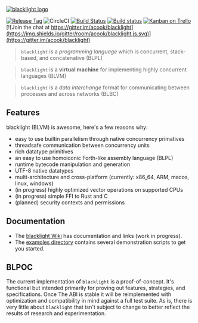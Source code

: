[![blacklight logo](http://i.imgur.com/N81hd1M.png)](https://github.com/acook/blacklight#readme)

[![Release Tag](https://img.shields.io/github/tag/acook/blacklight.svg?maxAge=2592000)](https://github.com/acook/blacklight/releases)
![CircleCI](https://img.shields.io/circleci/build/github/acook/blacklight)
[![Build Status](https://acook.semaphoreci.com/badges/blacklight/branches/master.svg?style=shields&key=ea65e38e-7450-4e89-ae6d-53d6eb4bb433)](https://acook.semaphoreci.com/projects/blacklight)
[![Build status](https://ci.appveyor.com/api/projects/status/7h1e1sly5024l6im/branch/master?svg=true)](https://ci.appveyor.com/project/acook/blacklight/branch/master)
[![Kanban on Trello](https://img.shields.io/badge/kanban-trello-026AA7.svg)](https://trello.com/b/vygKBL4j)
[![Join the chat at https://gitter.im/acook/blacklight](https://img.shields.io/gitter/room/acook/blacklight.js.svg)](https://gitter.im/acook/blacklight)

> `blacklight` is a *programming language* which is concurrent, stack-based, and concatenative  (BLPL)

> `blacklight` is a **virtual machine** for implementing highly concurrent languages (BLVM)

> `blacklight` is a *data interchange* format for communicating between processes and across networks (BLBC)

Features
--------

blacklight (BLVM) is awesome, here's a few reasons why:

- easy to use builtin parallelism through native concurrency primatives
- threadsafe communication between concurrency units
- rich datatype primitives
- an easy to use homoiconic Forth-like assembly language (BLPL)
- runtime bytecode manipulation and generation
- UTF-8 native datatypes
- multi-architecture and cross-platform (currently: x86_64, ARM, macos, linux, windows)
- (in progress) highly optimized vector operations on supported CPUs
- (in progress) simple FFI to Rust and C
- (planned) security contexts and permissions

Documentation
-------------

- The [blacklight Wiki](https://github.com/acook/blacklight/wiki) has documentation and links (work in progress).
- The [examples directory](https://github.com/acook/blacklight/tree/master/examples) contains several demonstration scripts to get you started.

BLPOC
-----

The current implementation of `blacklight` is a proof-of-concept. It's functional but intended primarily for proving out features, strategies, and specifications. Once The ABI is stable it will be reimplemented with optimization and compatibility in mind against a full test suite. As is, there is very little about `blacklight` that isn't subject to change to better reflect the results of research and experimentation. 
